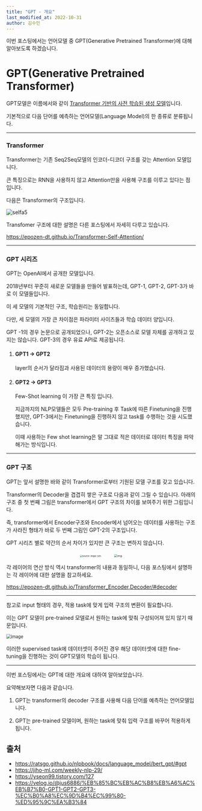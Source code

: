 ```yaml
---
title: "GPT - 개요"
last_modified_at: 2022-10-31
author: 김수민
---
```


이번 포스팅에서는 언어모델 중 GPT(Generative Pretrained Transformer)에 대해 알아보도록 하겠습니다.


# GPT(Generative Pretrained Transformer)

GPT모델은 이름에서와 같이 <u>Transformer 기반의 사전 학습된 생성 모델</u>입니다.

기본적으로 다음 단어를 예측하는 언어모델(Language Model)의 한 종류로 분류됩니다.

------

### Transformer

Transformer는 기존 Seq2Seq모델의 인코더-디코더 구조를 갖는 Attention 모델입니다.

큰 특징으로는 RNN을 사용하지 않고 Attention만을 사용해 구조를 이루고 있다는 점 입니다.

다음은 Transformer의 구조입니다.

![selfa5](https://user-images.githubusercontent.com/70212461/187125087-b32b7f59-3d00-499e-8825-cf872d4b904e.png)

Transfomer 구조에 대한 설명은 다른 포스팅에서 자세히 다루고 있습니다.

https://epozen-dt.github.io/Transformer-Self-Attention/

------

### GPT 시리즈

GPT는 OpenAI에서 공개한 모델입니다. 

2018년부터 꾸준히 새로운 모델들을 만들어 발표하는데, GPT-1, GPT-2, GPT-3가 바로 이 모델들입니다.

이 세 모델의 기본적인 구조, 학습원리는 동일합니다.

다만, 세 모델의 가장 큰 차이점은 파라미터 사이즈들과 학습 데이터 양입니다.

GPT -1의 경우 논문으로 공개되었으나, GPT-2는 오픈소스로 모델 자체를 공개하고 있지는 않습니다. GPT-3의 경우 유료 API로 제공됩니다.

1. #### GPT1 → GPT2

   layer의 순서가 달라짐과 사용된 데이터의 용량이 매우 증가했습니다.

2. #### GPT2 → GPT3

   Few-Shot learning 이 가장 큰 특징 입니다.

   지금까지의 NLP모델들은 모두 Pre-training 후 Task에 따른 Finetuning을 진행했지만, GPT-3에서는 Finetuning을 진행하지 않고 task를 수행하는 것을 시도했습니다.

   이때 사용하는 Few shot learning은 말 그대로 적은 데이터로 데이터 특징을 파악해가는 방식입니다.

------

### GPT 구조

GPT는 앞서 설명한 바와 같이 Transformer로부터 기원된 모델 구조를 갖고 있습니다.

Transformer의 Decoder을 겹겹히 쌓은 구조로 다음과 같이 그릴 수 있습니다. 아래의 구조 중 첫 번째 그림은 transformer에서 GPT 구조의 차이를 보여주기 위한 그림입니다.

즉, transformer에서 Encoder구조와 Encoder에서 넘어오는 데이터를 사용하는 구조가 사라진 형태가 바로 두 번째 그림인 GPT-2의 구조입니다.

GPT 시리즈 별로 약간의 순서 차이가 있지만 큰 구조는 변하지 않습니다.

<center><img src="https://i.imgur.com/Q7IS78n.png" alt="source: imgur.com" style="zoom:40%;" />&nbsp; &nbsp; &nbsp; &nbsp; &nbsp;<img src="https://blog.kakaocdn.net/dn/duvtAY/btq9JObJmZ3/wsPRgh1NISwJZxrNl4nmek/img.png" alt="img" style="zoom:50%;" />   </center>

각 레이어의 연산 방식 역시 transformer의 내용과 동일하니, 다음 포스팅에서 설명하는 각 레이어에 대한 설명을 참고하세요.

https://epozen-dt.github.io/Transformer_Encoder,Decoder/#decoder

---

참고로 input 형태의 경우, 적용 task에 맞게 입력 구조의 변환이 필요합니다.

이는 GPT 모델이 pre-trained 모델로서 원하는 task에 맞춰 구성되어져 있지 않기 때문입니다.

<img src="https://user-images.githubusercontent.com/54731898/137593951-4927546d-9138-4918-b520-bc3d3684973b.png" alt="image" style="zoom:80%;" />

이러한 supervised task에 데이터셋이 주어진 경우 해당 데이터셋에 대한 fine-tuning을 진행하는 것이 GPT모델의 학습이 됩니다.

---

이번 포스팅에서는 GPT에 대한 개요에 대하여 알아보았습니다.

요약해보자면 다음과 같습니다.

1. GPT는 transformer의 decoder 구조를 사용해 다음 단어를 예측하는 언어모델입니다.

2. GPT는 pre-trained 모델이며, 원하는 task에 맞춰 입력 구조를 바꾸어 적용하게 됩니다.




## 출처

- https://ratsgo.github.io/nlpbook/docs/language_model/bert_gpt/#gpt
- https://jiho-ml.com/weekly-nlp-29/
- https://yseon99.tistory.com/127
- https://velog.io/@jus6886/%EB%85%BC%EB%AC%B8%EB%A6%AC%EB%B7%B0-GPT1-GPT2-GPT3-%EC%B0%A8%EC%9D%B4%EC%99%80-%ED%95%9C%EA%B3%84
